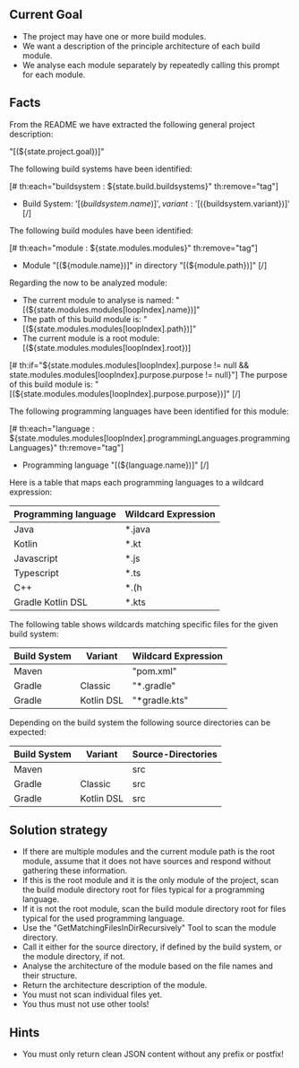 ## Current Goal

* The project may have one or more build modules.
* We want a description of the principle architecture of each build module.
* We analyse each module separately by repeatedly calling this prompt for each module.

## Facts

From the README we have extracted the following general project description:

"[(${state.project.goal})]"

The following build systems have been identified:

[# th:each="buildsystem : ${state.build.buildsystems}" th:remove="tag"]
* Build System: '[(${buildsystem.name})]', variant: '[(${buildsystem.variant})]'
[/]

The following build modules have been identified:

[# th:each="module : ${state.modules.modules}" th:remove="tag"]
* Module "[(${module.name})]" in directory "[(${module.path})]"
[/]

Regarding the now to be analyzed module:

* The current module to analyse is named: "[(${state.modules.modules[loopIndex].name})]"
* The path of this build module is: "[(${state.modules.modules[loopIndex].path})]"
* The current module is a root module: [(${state.modules.modules[loopIndex].root})]

[# th:if="${state.modules.modules[loopIndex].purpose != null && state.modules.modules[loopIndex].purpose.purpose != null}"]
The purpose of this build module is: "[(${state.modules.modules[loopIndex].purpose.purpose})]"
[/]

The following programming languages have been identified for this module:

[# th:each="language : ${state.modules.modules[loopIndex].programmingLanguages.programmingLanguages}" th:remove="tag"]
* Programming language "[(${language.name})]"
[/]

Here is a table that maps each programming languages to a wildcard expression:

| Programming language | Wildcard Expression |
|----------------------|---------------------|
| Java                 | *.java              |
| Kotlin               | *.kt                |
| Javascript           | *.js                |
| Typescript           | *.ts                |
| C++                  | *.(h|hpp|cpp|cc)    |
| Gradle Kotlin DSL    | *.kts               |

The following table shows wildcards matching specific files for the given build system:

| Build System | Variant    | Wildcard Expression |
|--------------|------------|---------------------|
| Maven        |            | "pom.xml"           |
| Gradle       | Classic    | "*.gradle"          |
| Gradle       | Kotlin DSL | "*gradle.kts"       |

Depending on the build system the following source directories can be expected:

|Build System |Variant     | Source-Directories |
|-------------|------------|--------------------|
|Maven        |            | src                |
|Gradle       | Classic    | src                |
|Gradle       | Kotlin DSL | src                |

## Solution strategy

* If there are multiple modules and the current module path is the root module, assume that it does not have sources and respond without gathering these information.
* If this is the root module and it is the only module of the project, scan the build module directory root for files typical for a programming language.
* If it is not the root module, scan the build module directory root for files typical for the used programming language.
* Use the "GetMatchingFilesInDirRecursively" Tool to scan the module directory.
* Call it either for the source directory, if defined by the build system, or the module directory, if not.
* Analyse the architecture of the module based on the file names and their structure.
* Return the architecture description of the module.
* You must not scan individual files yet.
* You thus must not use other tools!

## Hints

* You must only return clean JSON content without any prefix or postfix!

